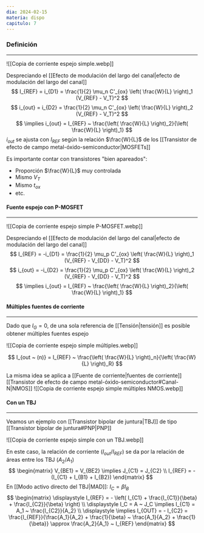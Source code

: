 ```yaml
---
dia: 2024-02-15
materia: dispo
capitulo: 7
---
```

### Definición
---
![[Copia de corriente espejo simple.webp]]

Despreciando el [[Efecto de modulación del largo del canal|efecto de modulación del largo del canal]] $$ I_{REF} = i_{D1} = \frac{1}{2} \mu_n C'_{ox} \left( \frac{W}{L} \right)_1 (V_{REF} - V_T)^2 $$ $$ i_{out} = i_{D2} = \frac{1}{2} \mu_n C'_{ox} \left( \frac{W}{L} \right)_2 (V_{REF} - V_T)^2 $$
$$ \implies i_{out} = I_{REF} ~ \frac{\left( \frac{W}{L} \right)_2}{\left( \frac{W}{L} \right)_1} $$
$i_{out}$ se ajusta con $I_{REF}$ según la relación $\frac{W}{L}$ de los [[Transistor de efecto de campo metal-óxido-semiconductor|MOSFETs]]

Es importante contar con transistores "bien apareados": 
* Proporción $\frac{W}{L}$ muy controlada
* Mismo $V_T$
* Mismo $t_{ox}$
* etc.

#### Fuente espejo con P-MOSFET
---
![[Copia de corriente espejo simple P-MOSFET.webp]]

Despreciando el [[Efecto de modulación del largo del canal|efecto de modulación del largo del canal]] $$ I_{REF} = -i_{D1} = \frac{1}{2} \mu_p C'_{ox} \left( \frac{W}{L} \right)_1 (V_{REF} - V_{DD} - V_T)^2 $$ $$ i_{out} = -i_{D2} = \frac{1}{2} \mu_p C'_{ox} \left( \frac{W}{L} \right)_2 (V_{REF} - V_{DD} - V_T)^2 $$
$$ \implies i_{out} = I_{REF} ~ \frac{\left( \frac{W}{L} \right)_2}{\left( \frac{W}{L} \right)_1} $$
#### Múltiples fuentes de corriente
---
Dado que $I_G = 0$, de una sola referencia de [[Tensión|tensión]] es posible obtener múltiples fuentes espejo

![[Copia de corriente espejo simple múltiples.webp]]

$$ I_{out ~ (n)} = I_{REF} ~ \frac{\left( \frac{W}{L} \right)_n}{\left( \frac{W}{L} \right)_R} $$

La misma idea se aplica a [[Fuente de corriente|fuentes de corriente]] [[Transistor de efecto de campo metal-óxido-semiconductor#Canal-N|NMOS]]
![[Copia de corriente espejo simple múltiples NMOS.webp]]

#### Con un TBJ
---
Veamos un ejemplo con [[Transistor bipolar de juntura|TBJ]] de tipo [[Transistor bipolar de juntura#PNP|PNP]]

![[Copia de corriente espejo simple con un TBJ.webp]]

En este caso, la relación de corriente ($I_{out} / I_{REF}$) se da por la relación de áreas entre los TBJ ($A_2 / A_1$) $$ \begin{matrix}
	V_{BE1} = V_{BE2} \implies J_{C1} = J_{C2} \\
	I_{REF} = - (I_{C1} + I_{B1} + I_{B2})
\end{matrix} $$
En [[Modo activo directo del TBJ|MAD]]: $I_C = \beta I_B$ $$ \begin{matrix} 
	\displaystyle I_{REF} = - \left( I_{C1} + \frac{I_{C1}}{\beta} + \frac{I_{C2}}{\beta} \right) \\
	\displaystyle I_C = A ~ J_C \implies I_{C1} = A_1 ~ \frac{I_{C2}}{A_2} \\ 
	\displaystyle \implies I_{OUT} = - I_{C2} = \frac{I_{REF}}{\frac{A_1}{A_2} + \frac{1}{\beta} ~ \frac{A_1}{A_2} + \frac{1}{\beta}} \approx \frac{A_2}{A_1} ~ I_{REF}
\end{matrix} $$